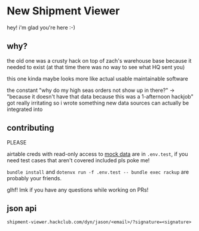# New Shipment Viewer

hey! i'm glad you're here :-)

## why?
the old one was a crusty hack on top of zach's warehouse base because it needed to exist (at that time there was no way to see what HQ sent you)

this one kinda maybe looks more like actual usable maintainable software

the constant "why do my high seas orders not show up in there?" -> "because it doesn't have that data because this was a 1-afternoon hackjob" got really irritating so i wrote something new data sources can actually be integrated into
## contributing

PLEASE

airtable creds with read-only access to [mock data](http://localhost:9292/dyn/shipments/orpheus@hackclub.com?signature=584feeae7886af0d493bfeda25fff61d7e88df98616d198d757e169151d44295) are in `.env.test`, if you need test cases that aren't covered included pls poke me!

`bundle install` and `dotenvx run -f .env.test -- bundle exec rackup` are probably your friends.

glhf! lmk if you have any questions while working on PRs!

## json api
`shipment-viewer.hackclub.com/dyn/jason/<email>/?signature=<signature>`